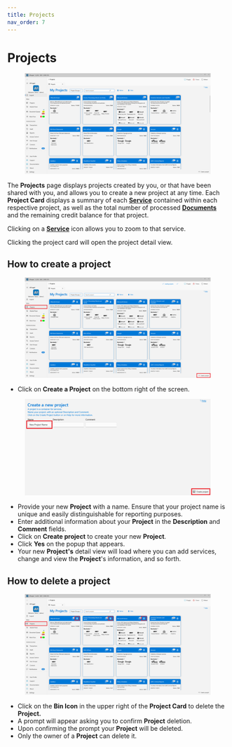 ```yaml
---
title: Projects
nav_order: 7
---
```


# Projects

<figure><img src=".gitbook/assets/image (15) (1) (1).png" alt=""><figcaption></figcaption></figure>

The **Projects** page displays projects created by you, or that have been shared with you, and allows you to create a new project at any time. Each **Project Card** displays a summary of each [**Service**](broken-reference) contained within each respective project, as well as the total number of processed [**Documents**](broken-reference) and the remaining credit balance for that project.

Clicking on a [**Service**](broken-reference) icon allows you to zoom to that service.

Clicking the project card will open the project detail view.

## How to create a project

<figure><img src=".gitbook/assets/image (10) (4).png" alt=""><figcaption></figcaption></figure>

* Click on **Create a Project** on the bottom right of the screen.

<figure><img src=".gitbook/assets/image (18) (1).png" alt=""><figcaption></figcaption></figure>

* Provide your new **Project** with a name. Ensure that your project name is unique and easily distinguishable for reporting purposes.
* Enter additional information about your **Project** in the **Description** and **Comment** fields.
* Click on **Create project** to create your new **Project**.
* Click **Yes** on the popup that appears.
* Your new **Project's** detail view will load where you can add services, change and view the **Project**'s information, and so forth.

## How to delete a project

<figure><img src=".gitbook/assets/image (79).png" alt=""><figcaption></figcaption></figure>

* Click on the **Bin Icon** in the upper right of the **Project Card** to delete the **Project.**
* A prompt will appear asking you to confirm **Project** deletion.
* Upon confirming the prompt your **Project** will be deleted.
* Only the owner of a **Project** can delete it.
